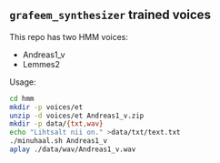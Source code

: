 ## `grafeem_synthesizer` trained voices

This repo has two HMM voices:
- Andreas1_v
- Lemmes2

Usage:
```bash
cd hmm
mkdir -p voices/et
unzip -d voices/et Andreas1_v.zip
mkdir -p data/{txt,wav}
echo "Lihtsalt nii on." >data/txt/text.txt
./minuhaal.sh Andreas1_v
aplay ./data/wav/Andreas1_v.wav
```

